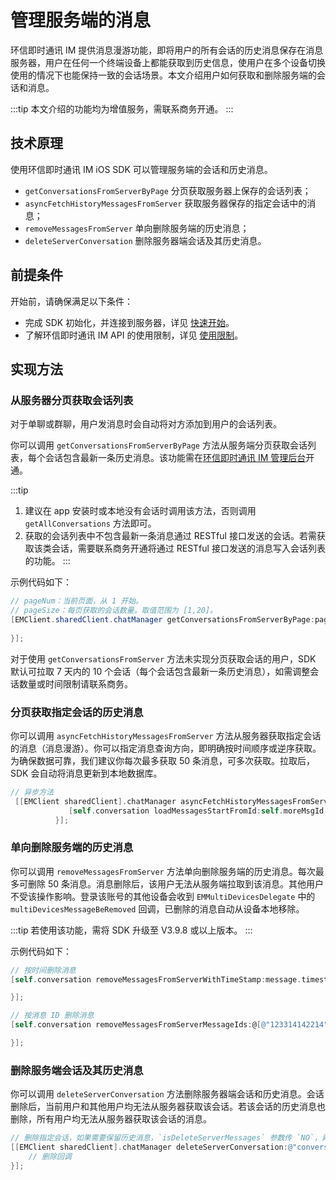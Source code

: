 # 管理服务端的消息

<Toc />

环信即时通讯 IM 提供消息漫游功能，即将用户的所有会话的历史消息保存在消息服务器，用户在任何一个终端设备上都能获取到历史信息，使用户在多个设备切换使用的情况下也能保持一致的会话场景。本文介绍用户如何获取和删除服务端的会话和消息。

:::tip
本文介绍的功能均为增值服务，需联系商务开通。
:::

## 技术原理

使用环信即时通讯 IM iOS SDK 可以管理服务端的会话和历史消息。

- `getConversationsFromServerByPage` 分页获取服务器上保存的会话列表；
- `asyncFetchHistoryMessagesFromServer` 获取服务器保存的指定会话中的消息；
- `removeMessagesFromServer` 单向删除服务端的历史消息；
- `deleteServerConversation` 删除服务器端会话及其历史消息。

## 前提条件

开始前，请确保满足以下条件：

- 完成 SDK 初始化，并连接到服务器，详见 [快速开始](quickstart.html)。
- 了解环信即时通讯 IM API 的使用限制，详见 [使用限制](/product/limitation.html)。

## 实现方法

### 从服务器分页获取会话列表

对于单聊或群聊，用户发消息时会自动将对方添加到用户的会话列表。

你可以调用 `getConversationsFromServerByPage` 方法从服务端分页获取会话列表，每个会话包含最新一条历史消息。该功能需在[环信即时通讯 IM 管理后台](https://console.easemob.com/user/login)开通。

:::tip
1. 建议在 app 安装时或本地没有会话时调用该方法，否则调用 `getAllConversations` 方法即可。
2. 获取的会话列表中不包含最新一条消息通过 RESTful 接口发送的会话。若需获取该类会话，需要联系商务开通将通过 RESTful 接口发送的消息写入会话列表的功能。
:::

示例代码如下：

```java
// pageNum：当前页面，从 1 开始。
// pageSize：每页获取的会话数量。取值范围为 [1,20]。
[EMClient.sharedClient.chatManager getConversationsFromServerByPage:pageNum pageSize:pageSize completion:^(NSArray<EMConversation *> * _Nullable aConversations, EMError * _Nullable aError) {
            
}];
``` 

对于使用 `getConversationsFromServer` 方法未实现分页获取会话的用户，SDK 默认可拉取 7 天内的 10 个会话（每个会话包含最新一条历史消息），如需调整会话数量或时间限制请联系商务。

### 分页获取指定会话的历史消息

你可以调用 `asyncFetchHistoryMessagesFromServer` 方法从服务器获取指定会话的消息（消息漫游）。你可以指定消息查询方向，即明确按时间顺序或逆序获取。为确保数据可靠，我们建议你每次最多获取 50 条消息，可多次获取。拉取后，SDK 会自动将消息更新到本地数据库。

```objectivec
// 异步方法
 [[EMClient sharedClient].chatManager asyncFetchHistoryMessagesFromServer:conversation.conversationId conversationType:conversation.type startMessageId:self.moreMsgId pageSize:10 completion:^(EMCursorResult *aResult, EMError *aError) {
             [self.conversation loadMessagesStartFromId:self.moreMsgId count:10 searchDirection:EMMessageSearchDirectionUp completion:block];
          }];
```

### 单向删除服务端的历史消息

你可以调用 `removeMessagesFromServer` 方法单向删除服务端的历史消息。每次最多可删除 50 条消息。消息删除后，该用户无法从服务端拉取到该消息。其他用户不受该操作影响。登录该账号的其他设备会收到 `EMMultiDevicesDelegate` 中的 `multiDevicesMessageBeRemoved` 回调，已删除的消息自动从设备本地移除。

:::tip
若使用该功能，需将 SDK 升级至 V3.9.8 或以上版本。
:::

示例代码如下：

```Objectivec
// 按时间删除消息
[self.conversation removeMessagesFromServerWithTimeStamp:message.timestamp completion:^(EMError * _Nullable aError) {

}];

// 按消息 ID 删除消息
[self.conversation removeMessagesFromServerMessageIds:@[@"123314142214"] completion:^(EMError * _Nullable aError) {

}];
```

### 删除服务端会话及其历史消息

你可以调用 `deleteServerConversation` 方法删除服务器端会话和历史消息。会话删除后，当前用户和其他用户均无法从服务器获取该会话。若该会话的历史消息也删除，所有用户均无法从服务器获取该会话的消息。

```objectivec
// 删除指定会话，如果需要保留历史消息，`isDeleteServerMessages` 参数传 `NO`，异步方法。
[[EMClient sharedClient].chatManager deleteServerConversation:@"conversationId1" conversationType:EMConversationTypeChat isDeleteServerMessages:YES completion:^(NSString *aConversationId, EMError *aError) {
    // 删除回调
}];
```
